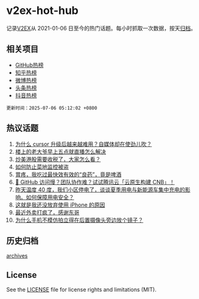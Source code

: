 # v2ex-hot-hub

 记录[V2EX](https://www.v2ex.com/)从 2021-01-06 日至今的热门话题。每小时抓取一次数据，按天[归档](archives)。
 
 ## 相关项目

- [GitHub热榜](https://github.com/lonnyzhang423/github-hot-hub)
- [知乎热榜](https://github.com/lonnyzhang423/zhihu-hot-hub)
- [微博热榜](https://github.com/lonnyzhang423/weibo-hot-hub)
- [头条热榜](https://github.com/lonnyzhang423/toutiao-hot-hub)
- [抖音热榜](https://github.com/lonnyzhang423/douyin-hot-hub)


 `更新时间：2025-07-06 05:12:02 +0800`

## 热议话题

1. [为什么 cursor 升级后越来越难用？自媒体却在使劲儿吹？](https://www.v2ex.com/t/1143150)
1. [楼上的老大爷早上五点就直播怎么解决](https://www.v2ex.com/t/1143148)
1. [炒美港股需要收税了，大家怎么看？](https://www.v2ex.com/t/1143209)
1. [如何防止菜地监控被盗](https://www.v2ex.com/t/1143203)
1. [胃疼，我吃过最快效有效的“良药”，竟是啤酒](https://www.v2ex.com/t/1143179)
1. [🚀 GitHub 访问慢？团队协作难？试试腾讯云「云原生构建 CNB」！](https://www.v2ex.com/t/1143165)
1. [昨天温度 40 度，我们小区停电了，谈谈夏季用电与新能源车集中充电的影响。如何保障用电安全？](https://www.v2ex.com/t/1143186)
1. [这就是我还没放弃使用 iPhone 的原因](https://www.v2ex.com/t/1143195)
1. [最近外卖打疯了，感谢东哥](https://www.v2ex.com/t/1143208)
1. [为什么手机不模仿拍立得在后置摄像头旁边放个镜子？](https://www.v2ex.com/t/1143147)

## 历史归档

[archives](archives)

## License

See the [LICENSE](LICENSE) file for license rights and limitations (MIT).
